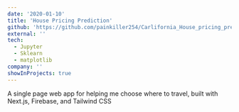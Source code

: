 ```yaml
---
date: '2020-01-10'
title: 'House Pricing Prediction'
github: 'https://github.com/painkiller254/Carlifornia_House_pricing_prediction.git'
external: ''
tech:
  - Jupyter
  - Sklearn
  - matplotlib
company: ''
showInProjects: true
---
```


A single page web app for helping me choose where to travel, built with Next.js, Firebase, and Tailwind CSS
